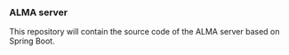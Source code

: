 ### ALMA server

This repository will contain the source code of the ALMA server based on Spring Boot.